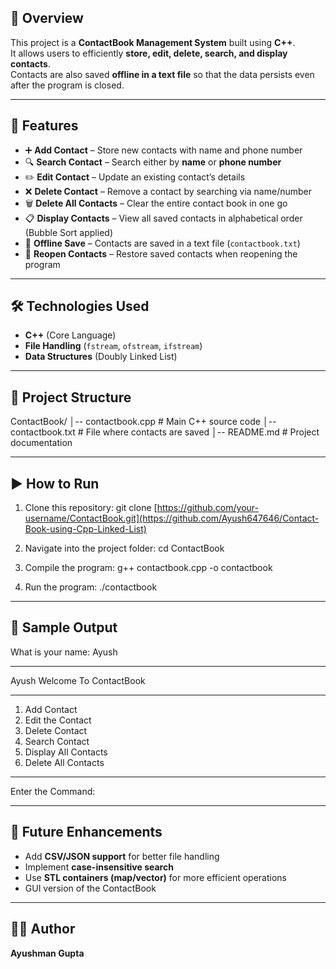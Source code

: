 ## 📌 Overview  
This project is a **ContactBook Management System** built using **C++**.  
It allows users to efficiently **store, edit, delete, search, and display contacts**.  
Contacts are also saved **offline in a text file** so that the data persists even after the program is closed.  

---

## 🚀 Features  
- ➕ **Add Contact** – Store new contacts with name and phone number  
- 🔍 **Search Contact** – Search either by **name** or **phone number**  
- ✏️ **Edit Contact** – Update an existing contact’s details  
- ❌ **Delete Contact** – Remove a contact by searching via name/number  
- 🗑️ **Delete All Contacts** – Clear the entire contact book in one go  
- 📋 **Display Contacts** – View all saved contacts in alphabetical order (Bubble Sort applied)  
- 💾 **Offline Save** – Contacts are saved in a text file (`contactbook.txt`)  
- 📂 **Reopen Contacts** – Restore saved contacts when reopening the program  

---

## 🛠️ Technologies Used  
- **C++** (Core Language)  
- **File Handling** (`fstream`, `ofstream`, `ifstream`)  
- **Data Structures** (Doubly Linked List)  

---

## 📂 Project Structure  

ContactBook/
│-- contactbook.cpp     # Main C++ source code
│-- contactbook.txt     # File where contacts are saved
│-- README.md           # Project documentation

---

## ▶️ How to Run  
1. Clone this repository:
   git clone [https://github.com/your-username/ContactBook.git](https://github.com/Ayush647646/Contact-Book-using-Cpp-Linked-List)

2. Navigate into the project folder:
   cd ContactBook
   
3. Compile the program:
   g++ contactbook.cpp -o contactbook
  
4. Run the program:
   ./contactbook

---

## 📸 Sample Output

What is your name: Ayush
********************
 Ayush Welcome To ContactBook   
********************
 1. Add Contact
 2. Edit the Contact
 3. Delete Contact
 4. Search Contact
 5. Display All Contacts
 6. Delete All Contacts
********************
 Enter the Command: 

---

## 📌 Future Enhancements

* Add **CSV/JSON support** for better file handling
* Implement **case-insensitive search**
* Use **STL containers (map/vector)** for more efficient operations
* GUI version of the ContactBook

---

## 👨‍💻 Author

**Ayushman Gupta**

